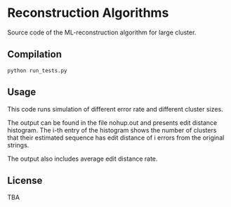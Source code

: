 # Reconstruction Algorithms

Source code of the ML-reconstruction algorithm for large cluster.


## Compilation

	python run_tests.py


## Usage
This code runs simulation of different error rate and different cluster sizes. 

The output can be found in the file nohup.out and presents edit distance histogram. The i-th entry of the histogram shows the number of clusters that their estimated sequence has edit distance of i errors from the original strings. 

The output also includes average edit distance rate. 


## 

## License
TBA

